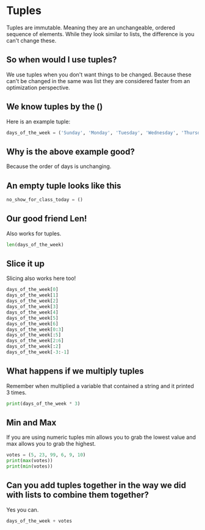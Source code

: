 # Tuples
Tuples are immutable. Meaning they are an unchangeable, ordered sequence of elements. While they look similar to lists, the difference is you can't change these.

## So when would I use tuples?
We use tuples when you don't want things to be changed. Because these can't be changed in the same was list they are considered faster from an optimization perspective.

## We know tuples by the ()
Here is an example tuple:

```python
days_of_the_week = ('Sunday', 'Monday', 'Tuesday', 'Wednesday', 'Thursday', 'Friday', 'Saturday')
```

## Why is the above example good?
Because the order of days is unchanging.

## An empty tuple looks like this
```python
no_show_for_class_today = ()
```

## Our good friend Len!
Also works for tuples.

```python
len(days_of_the_week)
```

## Slice it up
Slicing also works here too!

```python
days_of_the_week[0]
days_of_the_week[1]
days_of_the_week[2]
days_of_the_week[3]
days_of_the_week[4]
days_of_the_week[5]
days_of_the_week[6]
days_of_the_week[0:3]
days_of_the_week[:5]
days_of_the_week[2:6]
days_of_the_week[:2]
days_of_the_week[-3:-1]
```

## What happens if we multiply tuples
Remember when multiplied a variable that contained a string and it printed 3 times.
```python
print(days_of_the_week * 3)
```

## Min and Max
If you are using numeric tuples min allows you to grab the lowest value and max allows you to grab the highest.
```python
votes = (5, 23, 99, 6, 9, 10)
print(max(votes))
print(min(votes))
```

## Can you add tuples together in the way we did with lists to combine them together?
Yes you can.

```python
days_of_the_week + votes
```
